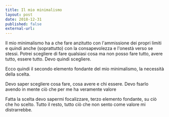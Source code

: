 ```yaml
---
title: Il mio minimalismo
layout: post
date: 2018-12-31
published: false
external-url: 
---
```


Il mio minimalismo ha a che fare anzitutto con l'ammissione dei propri limiti e quindi anche (soprattutto) con la consapevolezza e l'onestà verso se stessi.
Potrei scegliere di fare qualsiasi cosa ma non posso fare tutto, avere tutto, essere tutto. Devo quindi scegliere.

Ecco quindi il secondo elemento fondante del mio minimalismo, la necessità della scelta.

Devo saper scegliere cosa fare, cosa avere e chi essere. Devo fsarlo avendo in mente ciò che per me ha veramente valore

Fatta la scelta devo sapermi focalizzare, terzo elemento fondante, su ciò che ho scelto. Tutto il resto, tutto ciò che non sento come valore mi distrarrebbe.


 
 
